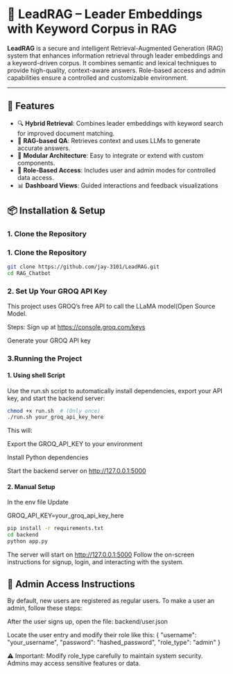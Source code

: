# 🧠 LeadRAG – Leader Embeddings with Keyword Corpus in RAG

**LeadRAG** is a secure and intelligent Retrieval-Augmented Generation (RAG) system that enhances information retrieval through leader embeddings and a keyword-driven corpus. It combines semantic and lexical techniques to provide high-quality, context-aware answers. Role-based access and admin capabilities ensure a controlled and customizable environment.

---

## 🚀 Features

- 🔍 **Hybrid Retrieval**: Combines leader embeddings with keyword search for improved document matching.
- 🧠 **RAG-based QA**: Retrieves context and uses LLMs to generate accurate answers.
- 🧱 **Modular Architecture**: Easy to integrate or extend with custom components.
- 🔐 **Role-Based Access**: Includes user and admin modes for controlled data access.
- 📊 **Dashboard Views**: Guided interactions and feedback visualizations

## 📦 Installation & Setup

### 1. Clone the Repository
### 1. Clone the Repository

```bash
git clone https://github.com/jay-3101/LeadRAG.git
cd RAG_Chatbot
```

### 2. Set Up Your GROQ API Key
This project uses GROQ’s free API to call the LLaMA model(Open Source Model.

Steps:
Sign up at https://console.groq.com/keys

Generate your GROQ API key


### 3.Running the Project
#### 1. Using shell Script
Use the run.sh script to automatically install dependencies, export your API key, and start the backend server:
```bash
chmod +x run.sh  # (Only once)
./run.sh your_groq_api_key_here
```

This will:

Export the GROQ_API_KEY to your environment

Install Python dependencies

Start the backend server on http://127.0.0.1:5000

#### 2. Manual Setup
In the env file Update

GROQ_API_KEY=your_groq_api_key_here

```bash
pip install -r requirements.txt
cd backend
python app.py
```

The server will start on http://127.0.0.1:5000
Follow the on-screen instructions for signup, login, and interacting with the system.

## 👤 Admin Access Instructions
By default, new users are registered as regular users.
To make a user an admin, follow these steps:

After the user signs up, open the file:
backend/user.json

Locate the user entry and modify their role like this:
{
  "username": "your_username",
  "password": "hashed_password",
  "role_type": "admin"
}

⚠️ Important: Modify role_type carefully to maintain system security. Admins may access sensitive features or data.



